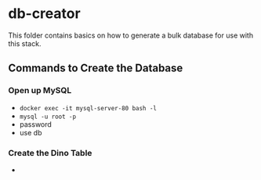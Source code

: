 # db-creator

This folder contains basics on how to generate a bulk database for use with this stack.




## Commands to Create the Database

### Open up MySQL

* `docker exec -it mysql-server-80 bash -l`
* `mysql -u root -p`
* password
* use db


### Create the Dino Table

* 
